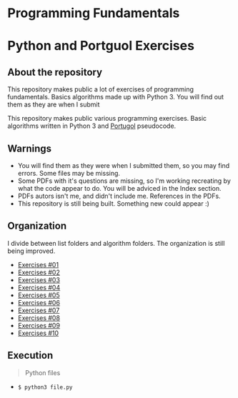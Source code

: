# Programming Fundamentals
# Python and Portguol Exercises

## About the repository

This repository makes public a lot of exercises of programming fundamentals. Basics algorithms made up with Python 3.
You will find out them as they are when I submit

This repository makes public various programming exercises. Basic algorithms written in Python 3 and [Portugol](https://pt.wikipedia.org/wiki/Portugol) pseudocode.

## Warnings
 - You will find them as they were when I submitted them, so you may find errors. Some files may be missing.
 - Some PDFs with it's questions are missing, so I'm working recreating by what the code appear to do. You will be adviced in the Index section.
 - PDFs autors isn't me, and didn't include me. References in the PDFs.
 - This repository is still being built. Something new could appear :)

## Organization
I divide between list folders and algorithm folders. The organization is still being improved.

- [Exercises #01](/1_Primeira_lista/)
- [Exercises #02]()
- [Exercises #03]()
- [Exercises #04]()
- [Exercises #05]()
- [Exercises #06]()
- [Exercises #07]()
- [Exercises #08]()
- [Exercises #09]()
- [Exercises #10]()

## Execution
> Python files
* `$ python3 file.py`